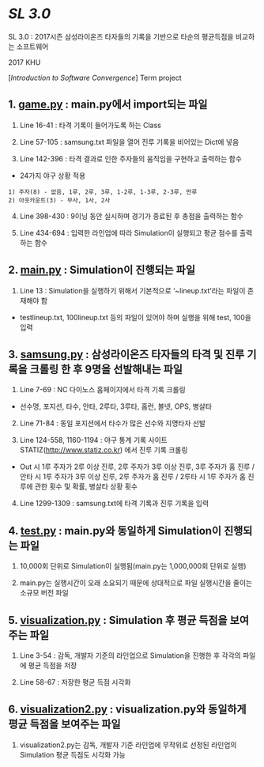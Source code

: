 # *SL 3.0*

SL 3.0 : 2017시즌 삼성라이온즈 타자들의 기록을 기반으로 타순의 평균득점을 비교하는 소프트웨어

2017 KHU

[*Introduction to Software Convergence*]  Term project



## 1. [game.py](https://github.com/MinJaeKim2796/SL3.0/blob/master/game.py) : main.py에서 import되는 파일

 1) Line 16-41 : 타격 기록이 들어가도록 하는 Class
 
 2) Line 57-105 : samsung.txt 파일을 열어 진루 기록을 비어있는 Dict에 넣음

 3) Line 142-396 : 타격 결과로 인한 주자들의 움직임을 구현하고 출력하는 함수
   - 24가지 야구 상황 적용
   
    1) 주자(8) - 없음, 1루, 2루, 3루, 1-2루, 1-3루, 2-3루, 만루
    2) 아웃카운트(3) - 무사, 1사, 2사

 4) Line 398-430 : 9이닝 동안 실시하며 경기가 종료된 후 총점을 출력하는 함수
 
 5) Line 434-694 : 입력한 라인업에 따라 Simulation이 실행되고 평균 점수를 출력하는 함수


## 2. [main.py](https://github.com/MinJaeKim2796/SL3.0/blob/master/main.py) : Simulation이 진행되는 파일

  1) Line 13 : Simulation을 실행하기 위해서 기본적으로 ‘~lineup.txt’라는 파일이 존재해야 함
   - testlineup.txt, 100lineup.txt 등의 파일이 있어야 하며 실행을 위해 test, 100을 입력
   
   
## 3. [samsung.py](https://github.com/MinJaeKim2796/SL3.0/blob/master/samsung.py) : 삼성라이온즈 타자들의 타격 및 진루 기록을 크롤링 한 후 9명을 선발해내는 파일

 1) Line 7-69 : NC 다이노스 홈페이지에서 타격 기록 크롤링
   - 선수명, 포지션, 타수, 안타, 2루타, 3루타, 홈런, 볼넷, OPS, 병살타

 2) Line 71-84 : 동일 포지션에서 타수가 많은 선수와 지명타자 선발 

 3) Line 124-558, 1160-1194 : 야구 통계 기록 사이트 STATIZ(http://www.statiz.co.kr) 에서 진루 기록 크롤링
   - Out 시 1루 주자가 2루 이상 진루, 2루 주자가 3루 이상 진루, 3루 주자가 홈 진루 / 안타 시 1루 주자가 3루 이상 진루, 2루 주자가 홈 진루 / 2루타 시 1루 주자가 홈 진루에 관한 횟수 및 확률, 병살타 상황 횟수

 4) Line 1299-1309 : samsung.txt에 타격 기록과 진루 기록을 입력
 
 
## 4. [test.py](https://github.com/MinJaeKim2796/SL3.0/blob/master/test.py) : main.py와 동일하게 Simulation이 진행되는 파일

  1) 10,000회 단위로 Simulation이 실행됨(main.py는 1,000,000회 단위로 실행)

  2) main.py는 실행시간이 오래 소요되기 때문에 상대적으로 파일 실행시간을 줄이는 소규모 버전 파일


## 5. [visualization.py](https://github.com/MinJaeKim2796/SL3.0/blob/master/visualization.py) : Simulation 후 평균 득점을 보여주는 파일

  1) Line 3-54 : 감독, 개발자 기준의 라인업으로 Simulation을 진행한 후 각각의 파일에 평균 득점을 저장

  2) Line 58-67 : 저장한 평균 득점 시각화


## 6. [visualization2.py](https://github.com/MinJaeKim2796/SL3.0/blob/master/visualization2.py) : visualization.py와 동일하게 평균 득점을 보여주는 파일

  1) visualization2.py는 감독, 개발자 기준 라인업에 무작위로 선정된 라인업의 Simulation 평균 득점도 시각화 가능
